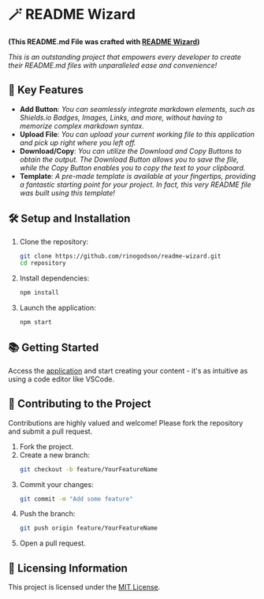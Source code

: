 # 🪄 README Wizard
**(This README.md File was crafted with [README Wizard](https://readme-wizard-three.vercel.app/))**

*This is an outstanding project that empowers every developer to create their README.md files with unparalleled ease and convenience!*

## 🚀 Key Features
- **Add Button**: *You can seamlessly integrate markdown elements, such as Shields.io Badges, Images, Links, and more, without having to memorize complex markdown syntax.*
- **Upload File**: *You can upload your current working file to this application and pick up right where you left off.*
- **Download/Copy**: *You can utilize the Download and Copy Buttons to obtain the output. The Download Button allows you to save the file, while the Copy Button enables you to copy the text to your clipboard.*
- **Template**: *A pre-made template is available at your fingertips, providing a fantastic starting point for your project. In fact, this very README file was built using this template!*

## 🛠️ Setup and Installation  
1. Clone the repository:  
   ```bash
   git clone https://github.com/rinogodson/readme-wizard.git
   cd repository
   ```
2. Install dependencies:  
   ```bash
   npm install
   ```
3. Launch the application:  
   ```bash
   npm start
   ```

## 📚 Getting Started  
Access the [application](https://readme-wizard-three.vercel.app/) and start creating your content - it's as intuitive as using a code editor like VSCode.

## 🤝 Contributing to the Project  
Contributions are highly valued and welcome! Please fork the repository and submit a pull request.  

1. Fork the project.  
2. Create a new branch:  
   ```bash
   git checkout -b feature/YourFeatureName
   ```
3. Commit your changes:  
   ```bash
   git commit -m "Add some feature"
   ```
4. Push the branch:  
   ```bash
   git push origin feature/YourFeatureName
   ```
5. Open a pull request.

## 📄 Licensing Information  
This project is licensed under the [MIT License](LICENSE).